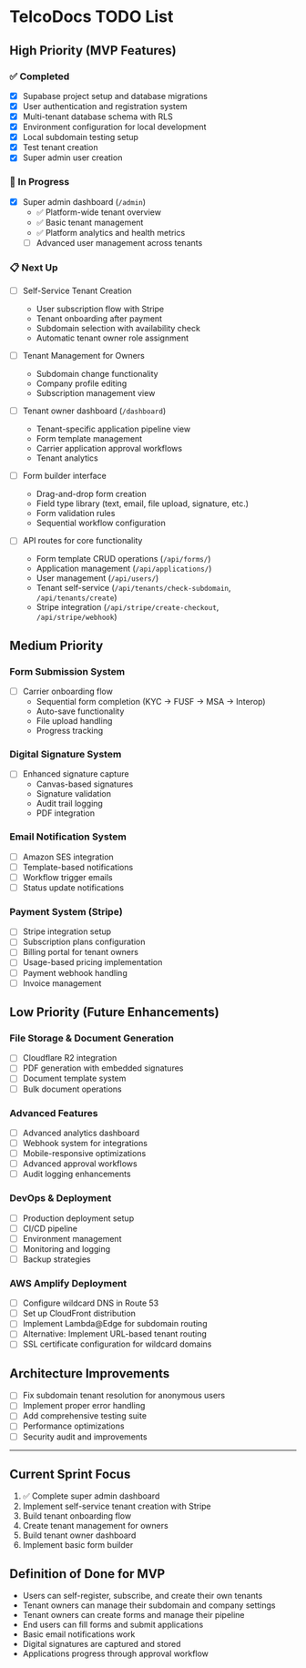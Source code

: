 # TelcoDocs TODO List

## High Priority (MVP Features)

### ✅ Completed
- [x] Supabase project setup and database migrations
- [x] User authentication and registration system
- [x] Multi-tenant database schema with RLS
- [x] Environment configuration for local development
- [x] Local subdomain testing setup
- [x] Test tenant creation
- [x] Super admin user creation

### 🚧 In Progress
- [x] Super admin dashboard (`/admin`)
  - ✅ Platform-wide tenant overview
  - ✅ Basic tenant management
  - ✅ Platform analytics and health metrics
  - [ ] Advanced user management across tenants

### 📋 Next Up
- [ ] Self-Service Tenant Creation
  - User subscription flow with Stripe
  - Tenant onboarding after payment
  - Subdomain selection with availability check
  - Automatic tenant owner role assignment

- [ ] Tenant Management for Owners
  - Subdomain change functionality
  - Company profile editing
  - Subscription management view

- [ ] Tenant owner dashboard (`/dashboard`)
  - Tenant-specific application pipeline view
  - Form template management
  - Carrier application approval workflows
  - Tenant analytics

- [ ] Form builder interface
  - Drag-and-drop form creation
  - Field type library (text, email, file upload, signature, etc.)
  - Form validation rules
  - Sequential workflow configuration

- [ ] API routes for core functionality
  - Form template CRUD operations (`/api/forms/`)
  - Application management (`/api/applications/`)
  - User management (`/api/users/`)
  - Tenant self-service (`/api/tenants/check-subdomain`, `/api/tenants/create`)
  - Stripe integration (`/api/stripe/create-checkout`, `/api/stripe/webhook`)

## Medium Priority

### Form Submission System
- [ ] Carrier onboarding flow
  - Sequential form completion (KYC → FUSF → MSA → Interop)
  - Auto-save functionality
  - File upload handling
  - Progress tracking

### Digital Signature System
- [ ] Enhanced signature capture
  - Canvas-based signatures
  - Signature validation
  - Audit trail logging
  - PDF integration

### Email Notification System
- [ ] Amazon SES integration
- [ ] Template-based notifications
- [ ] Workflow trigger emails
- [ ] Status update notifications

### Payment System (Stripe)
- [ ] Stripe integration setup
- [ ] Subscription plans configuration
- [ ] Billing portal for tenant owners
- [ ] Usage-based pricing implementation
- [ ] Payment webhook handling
- [ ] Invoice management

## Low Priority (Future Enhancements)

### File Storage & Document Generation
- [ ] Cloudflare R2 integration
- [ ] PDF generation with embedded signatures
- [ ] Document template system
- [ ] Bulk document operations

### Advanced Features
- [ ] Advanced analytics dashboard
- [ ] Webhook system for integrations
- [ ] Mobile-responsive optimizations
- [ ] Advanced approval workflows
- [ ] Audit logging enhancements

### DevOps & Deployment
- [ ] Production deployment setup
- [ ] CI/CD pipeline
- [ ] Environment management
- [ ] Monitoring and logging
- [ ] Backup strategies

### AWS Amplify Deployment
- [ ] Configure wildcard DNS in Route 53
- [ ] Set up CloudFront distribution
- [ ] Implement Lambda@Edge for subdomain routing
- [ ] Alternative: Implement URL-based tenant routing
- [ ] SSL certificate configuration for wildcard domains

## Architecture Improvements
- [ ] Fix subdomain tenant resolution for anonymous users
- [ ] Implement proper error handling
- [ ] Add comprehensive testing suite
- [ ] Performance optimizations
- [ ] Security audit and improvements

---

## Current Sprint Focus
1. ✅ Complete super admin dashboard
2. Implement self-service tenant creation with Stripe
3. Build tenant onboarding flow
4. Create tenant management for owners
5. Build tenant owner dashboard
6. Implement basic form builder

## Definition of Done for MVP
- Users can self-register, subscribe, and create their own tenants
- Tenant owners can manage their subdomain and company settings
- Tenant owners can create forms and manage their pipeline
- End users can fill forms and submit applications
- Basic email notifications work
- Digital signatures are captured and stored
- Applications progress through approval workflow